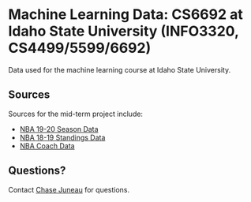 # Machine Learning Data: CS6692 at Idaho State University (INFO3320, CS4499/5599/6692)

Data used for the machine learning course at Idaho State University.


## Sources

Sources for the mid-term project include:
+ [NBA 19-20 Season Data](https://www.basketball-reference.com/leagues/NBA_2020.html)
+ [NBA 18-19 Standings Data](https://www.basketball-reference.com/leagues/NBA_2019_standings.html)
+ [NBA Coach Data](https://www.basketball-reference.com/leagues/NBA_2020_coaches.html)

## Questions?

Contact [Chase Juneau](mailto:junechas@isu.edu) for questions.
